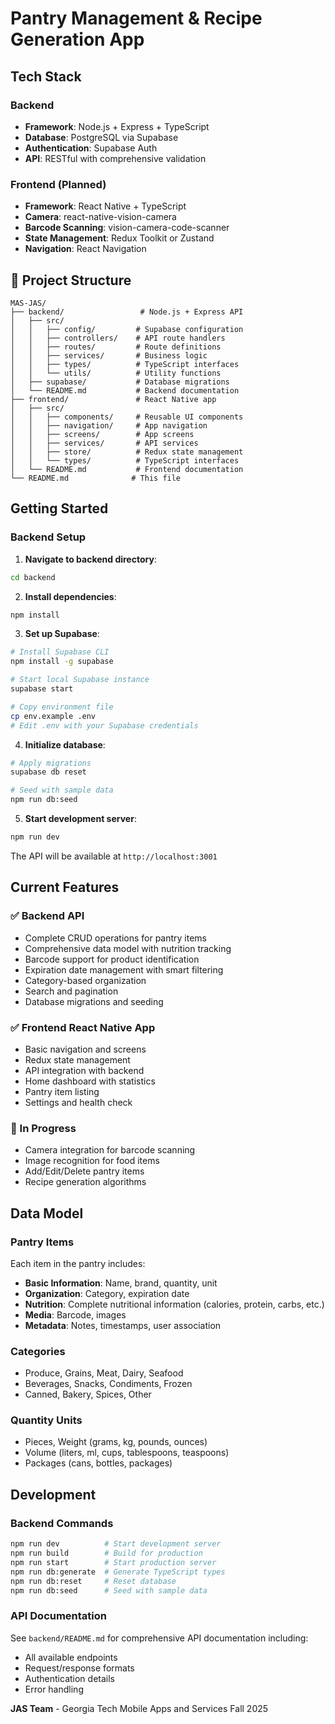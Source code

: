 # Pantry Management & Recipe Generation App

## Tech Stack

### Backend
- **Framework**: Node.js + Express + TypeScript
- **Database**: PostgreSQL via Supabase
- **Authentication**: Supabase Auth
- **API**: RESTful with comprehensive validation

### Frontend (Planned)
- **Framework**: React Native + TypeScript
- **Camera**: react-native-vision-camera
- **Barcode Scanning**: vision-camera-code-scanner
- **State Management**: Redux Toolkit or Zustand
- **Navigation**: React Navigation

## 📁 Project Structure

```
MAS-JAS/
├── backend/                 # Node.js + Express API
│   ├── src/
│   │   ├── config/         # Supabase configuration
│   │   ├── controllers/    # API route handlers
│   │   ├── routes/         # Route definitions
│   │   ├── services/       # Business logic
│   │   ├── types/          # TypeScript interfaces
│   │   └── utils/          # Utility functions
│   ├── supabase/           # Database migrations
│   └── README.md           # Backend documentation
├── frontend/               # React Native app
│   ├── src/
│   │   ├── components/     # Reusable UI components
│   │   ├── navigation/     # App navigation
│   │   ├── screens/        # App screens
│   │   ├── services/       # API services
│   │   ├── store/          # Redux state management
│   │   └── types/          # TypeScript interfaces
│   └── README.md           # Frontend documentation
└── README.md              # This file
```

## Getting Started

### Backend Setup

1. **Navigate to backend directory**:
```bash
cd backend
```

2. **Install dependencies**:
```bash
npm install
```

3. **Set up Supabase**:
```bash
# Install Supabase CLI
npm install -g supabase

# Start local Supabase instance
supabase start

# Copy environment file
cp env.example .env
# Edit .env with your Supabase credentials
```

4. **Initialize database**:
```bash
# Apply migrations
supabase db reset

# Seed with sample data
npm run db:seed
```

5. **Start development server**:
```bash
npm run dev
```

The API will be available at `http://localhost:3001`

## Current Features

### ✅ Backend API
- Complete CRUD operations for pantry items
- Comprehensive data model with nutrition tracking
- Barcode support for product identification
- Expiration date management with smart filtering
- Category-based organization
- Search and pagination
- Database migrations and seeding

### ✅ Frontend React Native App
- Basic navigation and screens
- Redux state management
- API integration with backend
- Home dashboard with statistics
- Pantry item listing
- Settings and health check

### 🔄 In Progress
- Camera integration for barcode scanning
- Image recognition for food items
- Add/Edit/Delete pantry items
- Recipe generation algorithms

## Data Model

### Pantry Items
Each item in the pantry includes:
- **Basic Information**: Name, brand, quantity, unit
- **Organization**: Category, expiration date
- **Nutrition**: Complete nutritional information (calories, protein, carbs, etc.)
- **Media**: Barcode, images
- **Metadata**: Notes, timestamps, user association

### Categories
- Produce, Grains, Meat, Dairy, Seafood
- Beverages, Snacks, Condiments, Frozen
- Canned, Bakery, Spices, Other

### Quantity Units
- Pieces, Weight (grams, kg, pounds, ounces)
- Volume (liters, ml, cups, tablespoons, teaspoons)
- Packages (cans, bottles, packages)

## Development

### Backend Commands
```bash
npm run dev          # Start development server
npm run build        # Build for production
npm run start        # Start production server
npm run db:generate  # Generate TypeScript types
npm run db:reset     # Reset database
npm run db:seed      # Seed with sample data
```

### API Documentation
See `backend/README.md` for comprehensive API documentation including:
- All available endpoints
- Request/response formats
- Authentication details
- Error handling

**JAS Team** - Georgia Tech Mobile Apps and Services Fall 2025
